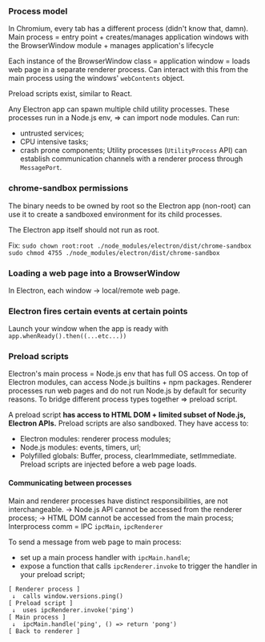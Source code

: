 ### Process model
In Chromium, every tab has a different process (didn't know that, damn).
Main process = entry point + creates/manages application windows with the BrowserWindow module + manages application's lifecycle

Each instance of the BrowserWindow class = application window = loads web page in a separate renderer process. Can interact with this from the main process using the windows' `webContents` object.

Preload scripts exist, similar to React.

Any Electron app can spawn multiple child utility processes. These processes run in a Node.js env, => can import node modules. Can run:
- untrusted services;
- CPU intensive tasks;
- crash prone components;
Utility processes (`UtilityProcess` API) can establish communication channels with a renderer process through `MessagePort`.

### chrome-sandbox permissions
The binary needs to be owned by root so the Electron app (non-root) can use it to create a sandboxed environment for its child processes. 

The Electron app itself should not run as root.

Fix:
`sudo chown root:root ./node_modules/electron/dist/chrome-sandbox`
`sudo chmod 4755 ./node_modules/electron/dist/chrome-sandbox`

### Loading a web page into a BrowserWindow
In Electron, each window -> local/remote web page.

### Electron fires certain events at certain points
Launch your window when the app is ready with
`app.whenReady().then((...etc...))`

### Preload scripts
Electron's main process = Node.js env that has full OS access.
On top of Electron modules, can access Node.js builtins + npm packages.
Renderer processes run web pages and do not run Node.js by default for security reasons.
To bridge different process types together => preload script.

A preload script **has access to HTML DOM + limited subset of Node.js, Electron APIs.**
Preload scripts are also sandboxed. They have access to:
- Electron modules: renderer process modules;
- Node.js modules: events, timers, url;
- Polyfilled globals: Buffer, process, clearImmediate, setImmediate.
Preload scripts are injected before a web page loads.


#### Communicating between processes
Main and renderer processes have distinct responsibilities, are not interchangeable.
-> Node.js API cannot be accessed from the renderer process;
-> HTML DOM cannot be accessed from the main process;
Interprocess comm = IPC
`ipcMain`, `ipcRenderer`

To send a message from web page to main process:
- set up a main process handler with `ipcMain.handle`;
- expose a function that calls `ipcRenderer.invoke` to trigger the handler in your preload script;
```
[ Renderer process ]
 ↓  calls window.versions.ping()
[ Preload script ]
 ↓  uses ipcRenderer.invoke('ping')
[ Main process ]
 ↓  ipcMain.handle('ping', () => return 'pong')
[ Back to renderer ]
```
